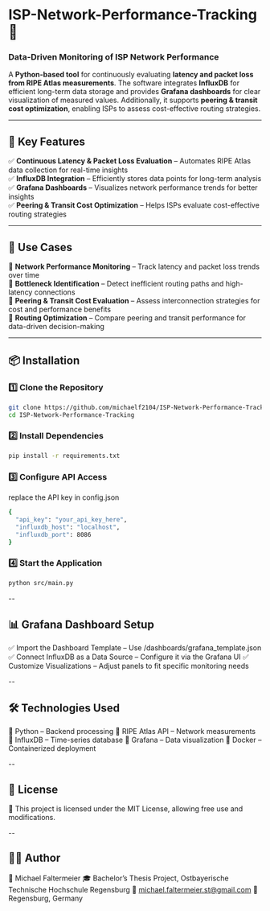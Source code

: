 # ISP-Network-Performance-Tracking 🚀  

### **Data-Driven Monitoring of ISP Network Performance**  
A **Python-based tool** for continuously evaluating **latency and packet loss from RIPE Atlas measurements**. The software integrates **InfluxDB** for efficient long-term data storage and provides **Grafana dashboards** for clear visualization of measured values. Additionally, it supports **peering & transit cost optimization**, enabling ISPs to assess cost-effective routing strategies.  

---

## **🌟 Key Features**  
✅ **Continuous Latency & Packet Loss Evaluation** – Automates RIPE Atlas data collection for real-time insights  
✅ **InfluxDB Integration** – Efficiently stores data points for long-term analysis  
✅ **Grafana Dashboards** – Visualizes network performance trends for better insights  
✅ **Peering & Transit Cost Optimization** – Helps ISPs evaluate cost-effective routing strategies  

---

## **📌 Use Cases**  
📍 **Network Performance Monitoring** – Track latency and packet loss trends over time  
📍 **Bottleneck Identification** – Detect inefficient routing paths and high-latency connections  
📍 **Peering & Transit Cost Evaluation** – Assess interconnection strategies for cost and performance benefits  
📍 **Routing Optimization** – Compare peering and transit performance for data-driven decision-making  

---

## **📦 Installation**  

### **1️⃣ Clone the Repository**  
```bash
git clone https://github.com/michaelf2104/ISP-Network-Performance-Tracking.git
cd ISP-Network-Performance-Tracking
```

### **2️⃣ Install Dependencies**
```bash
pip install -r requirements.txt
```

### **3️⃣ Configure API Access**
replace the API key in config.json
```bash
{
  "api_key": "your_api_key_here",
  "influxdb_host": "localhost",
  "influxdb_port": 8086
}
```

### **4️⃣ Start the Application**
```bash
python src/main.py
```

--

## **📊 Grafana Dashboard Setup**
✅ Import the Dashboard Template – Use /dashboards/grafana_template.json
✅ Connect InfluxDB as a Data Source – Configure it via the Grafana UI
✅ Customize Visualizations – Adjust panels to fit specific monitoring needs

--

## **🛠️ Technologies Used**
🔹 Python – Backend processing
🔹 RIPE Atlas API – Network measurements
🔹 InfluxDB – Time-series database
🔹 Grafana – Data visualization
🔹 Docker – Containerized deployment

--

## **📜 License**
📝 This project is licensed under the MIT License, allowing free use and modifications.

--

## **👨‍💻 Author**
👤 Michael Faltermeier
🎓 Bachelor’s Thesis Project, Ostbayerische Technische Hochschule Regensburg
📧 michael.faltermeier.st@gmail.com
📍 Regensburg, Germany
